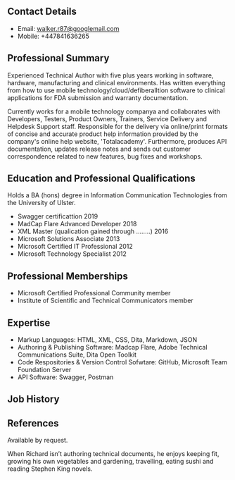 ## Contact Details
- Email: walker.r87@googlemail.com
- Mobile: +447841636265

## Professional Summary

Experienced Technical Author with five plus years working in software, hardware, manufacturing and clinical environments.  Has written everything from how to use mobile technology/cloud/defiberalltion software to clinical applications for FDA submission and warranty documentation.

Currently works for a mobile technology companya and collaborates with Developers, Testers, Product Owners, Trainers, Service Delivery and Helpdesk Support staff. Responsible for the delivery via online/print formats of concise and accurate product help information provided by the company's online help website, 'Totalacademy'. Furthermore, produces API documentation, updates release notes and sends out customer correspondence related to new features, bug fixes and workshops.

## Education and Professional Qualifications

Holds a BA (hons) degree in Information Communication Technologies from the University of Ulster. 

- Swagger certificattion  2019
- MadCap Flare Advanced Developer 2018
- XML Master (qualication gained through ........)  2016
- Microsoft Solutions Associate 2013
- Microsoft Certified IT Professional 2012
- Microsoft Technology Specialist 2012

## Professional Memberships

- Microsoft Certified Professional Community member
- Institute of Scientific and Technical Communicators member

## Expertise

- Markup Languages: HTML, XML, CSS, Dita, Markdown, JSON
- Authoring & Publishing Software: Madcap Flare, Adobe Technical Communications Suite, Dita Open Toolkit 
- Code Respositories & Version Control Sofwtare: GitHub, Microsoft Team Foundation Server
- API Software: Swagger, Postman

## Job History


## References

Available by request.


When Richard isn’t authoring technical documents, he enjoys keeping fit, growing his own vegetables and gardening, travelling, eating sushi and reading Stephen King novels. 


